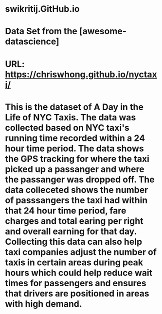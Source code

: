 # swikritij.GitHub.io
# Data Set from the [awesome-datascience]
# URL: https://chriswhong.github.io/nyctaxi/
# This is the dataset of A Day in the Life of NYC Taxis. The data was collected based on NYC taxi's running time recorded within a 24 hour time period. The data shows the GPS tracking for where the taxi picked up a passanger and where the passanger was dropped off. The data colleceted shows the number of passsangers the taxi had within that 24 hour time period, fare charges and total earing per right and overall earning for that day. Collecting this data can also help taxi companies adjust the number of taxis in certain areas during peak hours which could help reduce wait times for passengers and ensures that drivers are positioned in areas with high demand.

